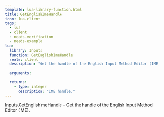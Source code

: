 ```yaml
---
template: lua-library-function.html
title: GetEnglishImeHandle
icon: lua-client
tags:
  - lua
  - client
  - needs-verification
  - needs-example
lua:
  library: Inputs
  function: GetEnglishImeHandle
  realm: client
  description: "Get the handle of the English Input Method Editor (IME)."
  
  arguments:
  
  returns:
    - type: integer
      description: "IME handle."
---
```


<div class="lua__search__keywords">
Inputs.GetEnglishImeHandle &#x2013; Get the handle of the English Input Method Editor (IME).
</div>
